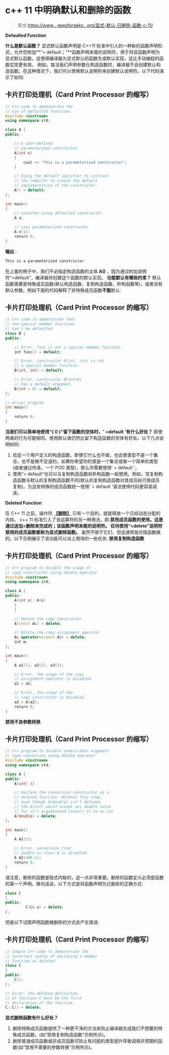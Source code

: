# c++ 11 中明确默认和删除的函数

> 原文:[https://www . geesforgeks . org/显式-默认-已删除-函数-c-11/](https://www.geeksforgeeks.org/explicitly-defaulted-deleted-functions-c-11/)

**Defaulted Function**

**什么是默认函数？**
显式默认函数声明是 C++11 标准中引入的一种新的函数声明形式，允许您附加**“= default；”**函数声明末尾的说明符，用于将该函数声明为显式默认函数。这使得编译器为显式默认的函数生成默认实现，这比手动编程的函数实现更有效。
例如，每当我们声明参数化构造函数时，编译器不会创建默认构造函数。在这种情况下，我们可以使用默认说明符来创建默认说明符。以下代码演示了如何:

## 卡片打印处理机（Card Print Processor 的缩写）

```cpp
// C++ code to demonstrate the
// use of defaulted functions
#include <iostream>
using namespace std;

class A {
public:

    // A user-defined
    // parameterized constructor
    A(int x)
    {
        cout << "This is a parameterized constructor";
    }

    // Using the default specifier to instruct
    // the compiler to create the default
    // implementation of the constructor.
    A() = default;
};

int main()
{
    // executes using defaulted constructor
    A a;

    // uses parameterized constructor
    A x(1);
    return 0;
}
```

**输出** :

```cpp
This is a parameterized constructor
```

在上面的例子中，我们不必指定构造函数的主体 **A()** ，因为通过附加说明符“=default”，编译器将创建这个函数的默认实现。
**功能默认有哪些约束？**
默认函数需要是特殊成员函数(默认构造函数、复制构造函数、析构函数等)，或者没有默认参数。例如下面的代码解释了非特殊成员函数**不能**默认:

## 卡片打印处理机（Card Print Processor 的缩写）

```cpp
// C++ code to demonstrate that
// non-special member functions
// can't be defaulted
class B {
public:

    // Error, func is not a special member function.
    int func() = default;

    // Error, constructor B(int, int) is not
    // a special member function.
    B(int, int) = default;

    // Error, constructor B(int=0)
    // has a default argument.
    B(int = 0) = default;
};

// driver program
int main()
{
    return 0;
}
```

**当我们可以简单地使用“{ 0 }”留下函数的空体时，' =default '有什么好处？**
即使两者的行为可能相同，使用默认值仍然比留下构造函数的空体有好处。以下几点说明如何:

1.  给定一个用户定义的构造函数，即使它什么也不做，也会使类型不是一个集合，也不是微不足道的。如果你希望你的类是一个集合或者一个简单的类型(或者通过传递，一个 POD 类型)，那么你需要使用' = default '。
2.  使用“= default”也可以与复制构造函数和析构函数一起使用。例如，空复制构造函数与默认的复制构造函数不同(默认的复制构造函数对其成员执行按成员复制)。为这些特殊的成员函数统一使用' = default '语法使得代码更容易阅读。

**Deleted Function**

在 C++ 11 之前，操作符 [**【删除】**](https://www.geeksforgeeks.org/g-fact-30/) 只有一个目的，就是释放一个已经动态分配的内存。
c++ 11 标准引入了该运算符的另一种用法，即:**禁用成员函数的使用。**这是通过追加**=删除来完成的；**该函数声明末尾的说明符。
任何使用“=delete”说明符禁用的成员函数都称为显式**删除函数。**
虽然不限于它们，但这通常是对隐函数做的。以下示例展示了该功能可以派上用场的一些任务:
**禁用复制构造函数**

## 卡片打印处理机（Card Print Processor 的缩写）

```cpp
// C++ program to disable the usage of
// copy-constructor using delete operator
#include <iostream>
using namespace std;

class A {
public:
    A(int x): m(x)
    {
    }

    // Delete the copy constructor
    A(const A&) = delete;

    // Delete the copy assignment operator
    A& operator=(const A&) = delete;
    int m;
};

int main()
{
    A a1(1), a2(2), a3(3);

    // Error, the usage of the copy
    // assignment operator is disabled
    a1 = a2;

    // Error, the usage of the
    // copy constructor is disabled
    a3 = A(a2);
    return 0;
}
```

**禁用不良参数转换**

## 卡片打印处理机（Card Print Processor 的缩写）

```cpp
// C++ program to disable undesirable argument
// type conversion using delete operator
#include <iostream>
using namespace std;

class A {
public:
    A(int) {}

    // Declare the conversion constructor as a
    // deleted function. Without this step,
    // even though A(double) isn't defined,
    // the A(int) would accept any double value
    // for it's argumentand convert it to an int
    A(double) = delete;
};

int main()
{
    A A1(1);

    // Error, conversion from
    // double to class A is disabled.
    A A2(100.1);
    return 0;
}
```

请注意，删除的函数是隐式内联的，这一点非常重要。删除的函数定义必须是函数的第一个声明。换句话说，以下方式是将函数声明为已删除的正确方式:

```cpp
class C 
{
public:
         C(C& a) = delete;
};
```

但是以下试图声明函数被删除的方式会产生错误:

## 卡片打印处理机（Card Print Processor 的缩写）

```cpp
// Sample C++ code to demonstrate the
// incorrect syntax of declaring a member
// function as deleted
class C
{
public:
    C();
};

// Error, the deleted definition 
// of function C must be the first
// declaration of the function.
C::C() = delete;
```

**显式删除函数有什么好处？**

1.  删除特殊成员函数提供了一种更干净的方法来防止编译器生成我们不想要的特殊成员函数。(如“禁用复制构造函数”示例所示)。
2.  删除普通成员函数或非成员函数可防止有问题的类型提升导致调用非预期的函数(如“禁用不需要的参数转换”示例所示)。